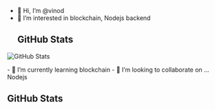 - 👋 Hi, I’m @vinod
- 👀 I’m interested in blockchain, Nodejs backend<h2>GitHub Stats</h2>
<p><img src="https://github-readme-stats.vercel.app/api?username=mokkapps&amp;show_icons=true" alt="GitHub Stats"></p>
- 🌱 I’m currently learning blockchain
- 💞️ I’m looking to collaborate on ... Nodejs

<h2>GitHub Stats</h>
<!---
vinodnextcoder/vinodnextcoder is a ✨ special ✨ repository because its `README.md` (this file) appears on your GitHub profile.
You can click the Preview link to take a look at your changes.
--->
